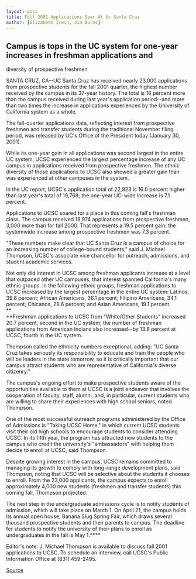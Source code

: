 ```yaml
---
layout: post
title: Fall 2001 Applications Soar At Uc Santa Cruz
author: [Elizabeth Irwin, Jim Burns]
---
```


## Campus is tops in the UC system for one-year increases in freshman applications and  
diversity of prospective freshmen

SANTA CRUZ, CA--UC Santa Cruz has received nearly 23,000 applications from prospective students for the fall 2001 quarter, the highest number received by the campus in its 37-year history. The total is 16 percent more than the campus received during last year's application period--and more than two times the increase in applications experienced by the University of California system as a whole.

The fall-quarter applications data, reflecting interest from prospective freshmen and transfer students during the traditional November filing period, was released by UC's Office of the President today (January 30, 2001).

While its one-year gain in all applications was second largest in the entire UC system, UCSC experienced the largest percentage increase of any UC campus in applications received from prospective freshmen. The ethnic diversity of those applications to UCSC also showed a greater gain than was experienced at other campuses in the system.

In the UC report, UCSC's application total of 22,923 is 16.0 percent higher than last year's total of 19,768; the one-year UC-wide increase is 7.1 percent.

Applications to UCSC soared for a place in this coming fall's freshman class. The campus received 18,974 applications from prospective freshmen, 3,000 more than for fall 2000. That represents a 19.5 percent gain; the systemwide increase among prospective freshmen was 7.3 percent.

"These numbers make clear that UC Santa Cruz is a campus of choice for an increasing number of college-bound students," said J. Michael Thompson, UCSC's associate vice chancellor for outreach, admissions, and student academic services.

Not only did interest in UCSC among freshman applicants increase at a level that outpaced other UC campuses, that interest spanned California's many ethnic groups. In the following ethnic groups, freshman applications to UCSC increased by the largest percentage in the entire UC system: Latinos, 39.8 percent; African Americans, 36.1 percent; Filipino Americans, 34.1 percent; Chicanos, 28.6 percent; and Asian Americans, 19.1 percent.   
**  
**Freshman applications to UCSC from "White/Other Students" increased 20.7 percent, second in the UC system; the number of freshman applications from American Indians also increased--by 13.8 percent at UCSC, fourth in the UC system.

Thompson called the ethnicity numbers exceptional, adding: "UC Santa Cruz takes seriously its responsibility to educate and train the people who will be leaders in the state tomorrow, so it is critically important that our campus attract students who are representative of California's diverse citizenry."

The campus's ongoing effort to make prospective students aware of the opportunities available to them at UCSC is a joint endeavor that involves the cooperation of faculty, staff, alumni, and, in particular, current students who are willing to share their experiences with high school seniors, noted Thompson.

One of the most successful outreach programs administered by the Office of Admissions is "Taking UCSC Home," in which current UCSC students visit their old high schools to encourage students to consider attending UCSC. In its fifth year, the program has attracted new students to the campus who credit the university's "ambassadors" with helping them decide to enroll at UCSC, said Thompson.

Despite growing interest in the campus, UCSC remains committed to managing its growth to comply with long-range development plans, said Thompson, noting that UCSC will be selective about the students it chooses to enroll. From the 23,000 applicants, the campus expects to enroll approximately 4,000 new students (freshmen and transfer students) this coming fall, Thompson projected.

The next step in the undergraduate admissions cycle is to notify students of admission, which will take place on March 1. On April 21, the campus holds its annual open house, Banana Slug Spring Fair, which draws several thousand prospective students and their parents to campus. The deadline for students to notify the university of their plans to enroll as undergraduates in the fall is May 1.****

Editor's note: J. Michael Thompson is available to discuss fall 2001 applications to UCSC. To schedule an interview, call UCSC's Public Information Office at (831) 459-2495.

[Source](http://www1.ucsc.edu/news_events/press_releases/archive/00-01/01-01/applications.html "Permalink to UCSC Press Release:Fall 2001 applications to UCSC")
